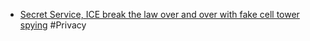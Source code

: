- [Secret Service, ICE break the law over and over with fake cell tower spying](https://www.theregister.com/2023/03/04/dhs_secret_service_ice_stingray/) #Privacy